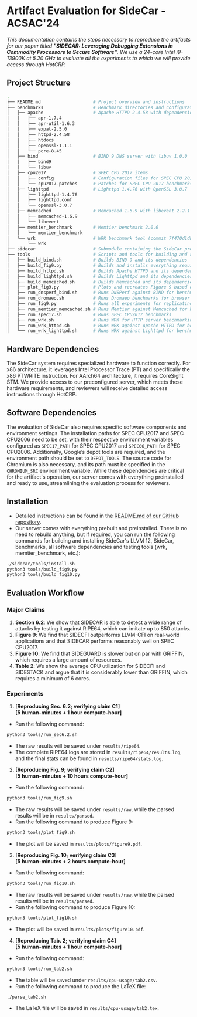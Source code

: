 # Artifact Evaluation for SideCar - ACSAC'24

_This documentation contains the steps necessary to reproduce the artifacts for our paper titled **"SIDECAR: Leveraging Debugging Extensions in Commodity Processors to Secure Software"**.
We use a 24-core Intel i9-13900K at 5.20 GHz to evaluate all the experiments to which we will provide access through HotCRP._

## Project Structure

```bash
.
├── README.md                    # Project overview and instructions
├── benchmarks                   # Benchmark directories and configurations
│   ├── apache                   # Apache HTTPD 2.4.58 with dependencies
│   │   ├── apr-1.7.4
│   │   ├── apr-util-1.6.3
│   │   ├── expat-2.5.0
│   │   ├── httpd-2.4.58
│   │   ├── htdocs
│   │   ├── openssl-1.1.1
│   │   └── pcre-8.45
│   ├── bind                     # BIND 9 DNS server with libuv 1.0.0
│   │   ├── bind9
│   │   └── libuv
│   ├── cpu2017                  # SPEC CPU 2017 items
│   │   ├── config               # Configuration files for SPEC CPU 2017
│   │   └── cpu2017-patches      # Patches for SPEC CPU 2017 benchmarks
│   ├── lighttpd                 # Lighttpd 1.4.76 with OpenSSL 3.0.7
│   │   ├── lighttpd-1.4.76
│   │   ├── lighttpd.conf
│   │   └── openssl-3.0.7
│   ├── memcached                # Memcached 1.6.9 with libevent 2.2.1
│   │   ├── memcached-1.6.9
│   │   └── libevent
│   ├── memtier_benchmark        # Memtier benchmark 2.0.0
│   │   └── memtier_benchmark
│   └── wrk                      # WRK benchmark tool (commit 7f470d1db)
│       └── wrk
├── sidecar                      # Submodule containing the SideCar project
├── tools                        # Scripts and tools for building and running experiments
│   ├── build_bind.sh            # Builds BIND 9 and its dependencies
│   ├── build_fig9.py            # Builds and installs everything required for running the Fig. 9 experiments
│   ├── build_httpd.sh           # Builds Apache HTTPD and its dependencies
│   ├── build_lighttpd.sh        # Builds Lighttpd and its dependencies
│   ├── build_memcached.sh       # Builds Memcached and its dependencies
│   ├── plot_fig9.py             # Plots and recreates Figure 9 based on the results
│   ├── run_dnsperf_bind.sh      # Runs DNSPerf against BIND for benchmarking
│   ├── run_dromaeo.sh           # Runs Dromaeo benchmarks for browser performance testing
│   ├── run_fig9.py              # Runs all experiments for replicating Figure 9
│   ├── run_memtier_memcached.sh # Runs Memtier against Memcached for benchmarking
│   ├── run_spec17.sh            # Runs SPEC CPU2017 benchmarks
│   ├── run_wrk.sh               # Runs WRK for HTTP server benchmarking
│   ├── run_wrk_httpd.sh         # Runs WRK against Apache HTTPD for benchmarking
│   └── run_wrk_lighttpd.sh      # Runs WRK against Lighttpd for benchmarking
```

## Hardware Dependencies

The SideCar system requires specialized hardware to function correctly. For x86 architecture, it leverages Intel Processor Trace (PT) and specifically the x86 PTWRITE instruction. For AArch64 architecture, it requires CoreSight STM. We provide access to our preconfigured server, which meets these hardware requirements, and reviewers will receive detailed access instructions through HotCRP.

## Software Dependencies

The evaluation of SideCar also requires specific software components and environment settings. The installation paths for SPEC CPU2017 and SPEC CPU2006 need to be set, with their respective environment variables configured as `SPEC17_PATH` for SPEC CPU2017 and `SPEC06_PATH` for SPEC CPU2006. Additionally, Google’s depot tools are required, and the environment path should be set to `DEPOT_TOOLS`. The source code for Chromium is also necessary, and its path must be specified in the `CHROMIUM_SRC` environment variable. While these dependencies are critical for the artifact's operation, our server comes with everything preinstalled and ready to use, streamlining the evaluation process for reviewers.

## Installation

- Detailed instructions can be found in the [README.md of our GitHub repository](https://github.com/stevens-s3lab/sidecar).
- Our server comes with everything prebuilt and preinstalled. There is no need to rebuild anything, but if required, you can run the following commands for building and installing SideCar's LLVM 12, SideCar, benchmarks, all software dependencies and testing tools (wrk, memtier_benchmark, etc.):

```bash
./sidecar/tools/install.sh
python3 tools/build_fig9.py
python3 tools/build_fig10.py
```

## Evaluation Workflow

### Major Claims

1. **Section 6.2**: We show that SIDECAR is able to detect a wide range of attacks by testing it against RIPE64, which can imitate up to 850 attacks.
2. **Figure 9**: We find that SIDECFI outperforms LLVM-CFI on real-world applications and that SIDECAR performs reasonably well on SPEC CPU2017.
3. **Figure 10**: We find that SIDEGUARD is slower but on par with GRIFFIN, which requires a large amount of resources.
4. **Table 2**: We show the average CPU utilization for SIDECFI and SIDESTACK and argue that it is considerably lower than GRIFFIN, which requires a minimum of 6 cores.

### Experiments

1. **[Reproducing Sec. 6.2; verifying claim C1]**  
   **[5 human-minutes + 1 hour compute-hour]**

- Run the following command:

```bash
python3 tools/run_sec6.2.sh
```

- The raw results will be saved under `results/ripe64`.
- The complete RIPE64 logs are stored in `results/ripe64/results.log`, and the final stats can be found in `results/ripe64/stats.log`.

2. **[Reproducing Fig. 9; verifying claim C2]**  
   **[5 human-minutes + 10 hours compute-hour]**

- Run the following command:

```bash
python3 tools/run_fig9.sh
```

- The raw results will be saved under `results/raw`, while the parsed results will be in `results/parsed`.
- Run the following command to produce Figure 9:

```bash
python3 tools/plot_fig9.sh
```

- The plot will be saved in `results/plots/figure9.pdf`.

3. **[Reproducing Fig. 10; verifying claim C3]**  
   **[5 human-minutes + 2 hours compute-hour]**

- Run the following command:

```bash
python3 tools/run_fig10.sh
```

- The raw results will be saved under `results/raw`, while the parsed results will be in `results/parsed`.
- Run the following command to produce Figure 10:

```bash
python3 tools/plot_fig10.sh
```

- The plot will be saved in `results/plots/figure10.pdf`.

4. **[Reproducing Tab. 2; verifying claim C4]**  
   **[5 human-minutes + 1 hour compute-hour]**

- Run the following command:

```bash
python3 tools/run_tab2.sh
```

- The table will be saved under `results/cpu-usage/tab2.csv`.
- Run the following command to produce the LaTeX file:

```bash
./parse_tab2.sh
```

- The LaTeX file will be saved in `results/cpu-usage/tab2.tex`.
